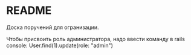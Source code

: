 # README

Доска поручений для огранизации. 

Чтобы присвоить роль администратора, надо ввести команду в rails console: User.find(1).update(role: "admin")